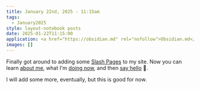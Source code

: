 ```yaml
---
title: January 22nd, 2025 - 11:15am
tags:
  - January2025
style: layout-notebook posts
date: 2025-01-22T11:15:00
application: <a href="https://obsidian.md" rel="nofollow">Obsidian.md</a>
images: []
---
```

Finally got around to adding some [Slash Pages](https://slashpages.net/) to my site. Now you can learn [about me](/about), what I'm [doing now](/now), and then [say hello](/hello) :wave:. 

I will add some more, eventually, but this is good for now.